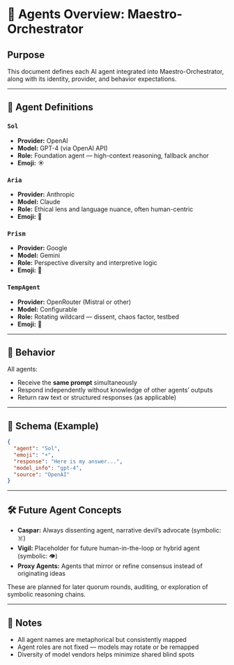 # 🤖 Agents Overview: Maestro-Orchestrator

## Purpose

This document defines each AI agent integrated into Maestro-Orchestrator, along with its identity, provider, and behavior expectations.

---

## 🧠 Agent Definitions

### `Sol`

* **Provider:** OpenAI
* **Model:** GPT-4 (via OpenAI API)
* **Role:** Foundation agent — high-context reasoning, fallback anchor
* **Emoji:** ☀️

### `Aria`

* **Provider:** Anthropic
* **Model:** Claude
* **Role:** Ethical lens and language nuance, often human-centric
* **Emoji:** 🎻

### `Prism`

* **Provider:** Google
* **Model:** Gemini
* **Role:** Perspective diversity and interpretive logic
* **Emoji:** 🔮

### `TempAgent`

* **Provider:** OpenRouter (Mistral or other)
* **Model:** Configurable
* **Role:** Rotating wildcard — dissent, chaos factor, testbed
* **Emoji:** 🧪

---

## 🔄 Behavior

All agents:

* Receive the **same prompt** simultaneously
* Respond independently without knowledge of other agents’ outputs
* Return raw text or structured responses (as applicable)

---

## 🧩 Schema (Example)

```json
{
  "agent": "Sol",
  "emoji": "☀️",
  "response": "Here is my answer...",
  "model_info": "gpt-4",
  "source": "OpenAI"
}
```

---

## 🛠️ Future Agent Concepts

* **Caspar:** Always dissenting agent, narrative devil’s advocate (symbolic: ☠️)
* **Vigil:** Placeholder for future human-in-the-loop or hybrid agent (symbolic: 👁️)
* **Proxy Agents:** Agents that mirror or refine consensus instead of originating ideas

These are planned for later quorum rounds, auditing, or exploration of symbolic reasoning chains.

---

## 📎 Notes

* All agent names are metaphorical but consistently mapped
* Agent roles are not fixed — models may rotate or be remapped
* Diversity of model vendors helps minimize shared blind spots

